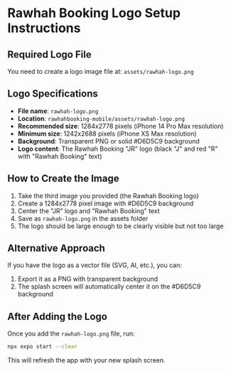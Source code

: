 # Rawhah Booking Logo Setup Instructions

## Required Logo File
You need to create a logo image file at: `assets/rawhah-logo.png`

## Logo Specifications
- **File name**: `rawhah-logo.png`
- **Location**: `rawhahbooking-mobile/assets/rawhah-logo.png`
- **Recommended size**: 1284x2778 pixels (iPhone 14 Pro Max resolution)
- **Minimum size**: 1242x2688 pixels (iPhone XS Max resolution)
- **Background**: Transparent PNG or solid #D6D5C9 background
- **Logo content**: The Rawhah Booking "JR" logo (black "J" and red "R" with "Rawhah Booking" text)

## How to Create the Image
1. Take the third image you provided (the Rawhah Booking logo)
2. Create a 1284x2778 pixel image with #D6D5C9 background
3. Center the "JR" logo and "Rawhah Booking" text
4. Save as `rawhah-logo.png` in the assets folder
5. The logo should be large enough to be clearly visible but not too large

## Alternative Approach
If you have the logo as a vector file (SVG, AI, etc.), you can:
1. Export it as a PNG with transparent background
2. The splash screen will automatically center it on the #D6D5C9 background

## After Adding the Logo
Once you add the `rawhah-logo.png` file, run:
```bash
npx expo start --clear
```

This will refresh the app with your new splash screen. 